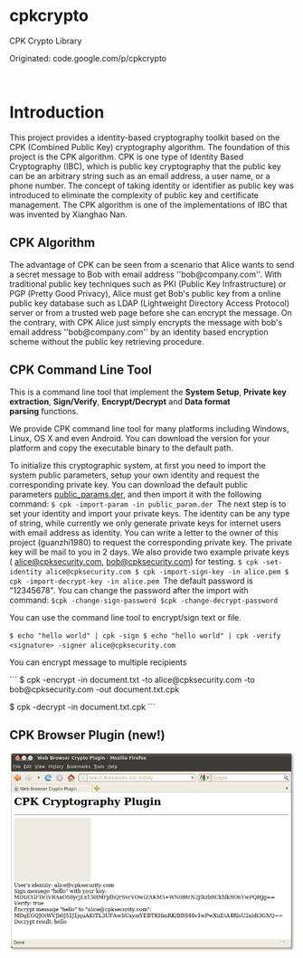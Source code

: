 cpkcrypto
=========

CPK Crypto Library

Originated: code.google.com/p/cpkcrypto

 

Introduction
============

This project provides a identity-based cryptography toolkit based on the CPK
(Combined Public Key) cryptography algorithm. The foundation of this project is
the CPK algorithm. CPK is one type of Identity Based Cryptography (IBC), which
is public key cryptography that the public key can be an arbitrary string such
as an email address, a user name, or a phone number. The concept of taking
identity or identifier as public key was introduced to eliminate the complexity
of public key and certificate management. The CPK algorithm is one of the
implementations of IBC that was invented by Xianghao Nan.

CPK Algorithm
-------------

The advantage of CPK can be seen from a scenario that Alice wants to send a
secret message to Bob with email address ''bob\@company.com''. With traditional
public key techniques such as PKI (Public Key Infrastructure) or PGP (Pretty
Good Privacy), Alice must get Bob's public key from a online public key database
such as LDAP (Lightweight Directory Access Protocol) server or from a trusted
web page before she can encrypt the message. On the contrary, with CPK Alice
just simply encrypts the message with bob's email address ''bob\@company.com''
by an identity based encryption scheme without the public key retrieving
procedure.

CPK Command Line Tool
---------------------

This is a command line tool that implement the **System Setup**, **Private key
extraction**, **Sign/Verify**, **Encrypt/Decrypt** and **Data format
parsing** functions.

We provide CPK command line tool for many platforms including Windows, Linux, OS
X and even Android. You can download the version for your platform and copy the
executable binary to the default path.

To initialize this cryptographic system, at first you need to import the system
public parameters, setup your own identity and request the corresponding private
key. You can download the default public
parameters [public\_params.der](https://github.com/cxun/cpkcrypto/raw/master/Downloads/public_params.der),
and then import it with the following command: `$ cpk -import-param -in
public_param.der `The next step is to set your identity and import your private
keys. The identity can be any type of string, while currently we only generate
private keys for internet users with email address as identity. You can write a
letter to the owner of this project (guanzhi1980) to request the corresponding
private key. The private key will be mail to you in 2 days. We also provide two
example private keys
( [alice\@cpksecurity.com](https://github.com/cxun/cpkcrypto/raw/master/Downloads/alice.pem), [bob\@cpksecurity.com](https://github.com/cxun/cpkcrypto/raw/master/Downloads/bob.pem))
for testing. `$ cpk -set-identity alice@cpksecurity.com $ cpk -import-sign-key
-in alice.pem $ cpk -import-decrypt-key -in alice.pem `The default password is
"12345678". You can change the password after the import with command: `$cpk
-change-sign-password $cpk -change-decrypt-password`

You can use the command line tool to encrypt/sign text or file.

`$ echo "hello world" | cpk -sign $ echo "hello world" | cpk -verify <signature>
-signer alice@cpksecurity.com`

You can encrypt message to multiple recipients

\`\`\` \$ cpk -encrypt -in document.txt -to alice\@cpksecurity.com -to
bob\@cpksecurity.com -out document.txt.cpk

\$ cpk -decrypt -in document.txt.cpk \`\`\`

CPK Browser Plugin (new!)
-------------------------

![](https://github.com/cxun/cpkcrypto/raw/master/Downloads/Screenshot-Web%20Browser%20Crypto%20Plugin%20-%20Mozilla%20Firefox.png)
